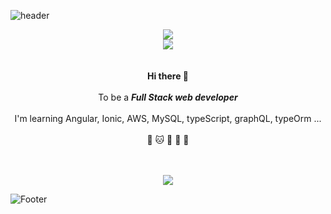 ![header](https://capsule-render.vercel.app/api?type=waving&color=0:58a6ff,50:064273,100:00ccff&height=150&section=header&text=🌊&nbsp;I'll&nbsp;be&nbsp;on&nbsp;my&nbsp;wave&nbsp;🌊&fontColor=FFFFFF&fontSize=32&&animation=fadeIn&fontAlignY=30&desc=&descAlignY=51&descAlign=62)
<div align='center'>
<img src="https://upload.wikimedia.org/wikipedia/commons/thumb/3/3e/Irises-Vincent_van_Gogh.jpg/800px-Irises-Vincent_van_Gogh.jpg"/>
</div>
<div align='center'>
<img src="https://hits.seeyoufarm.com/api/count/incr/badge.svg?url=https%3A%2F%2Fgithub.com%2Fyeonjaee%2Fhit-counter&count_bg=%23BA2649&title_bg=%231A6B54&icon=linux.svg&icon_color=%23EAE033&title=hits&edge_flat=false"/>
</div>
<br></br>
<div align='center'>
<b>Hi there 👋</b>
<br></br>
<!-- <img align='center' width= '150' src="https://media.giphy.com/media/llPemth4n4BJKtF3jQ/giphy.gif"/><br></br> -->
To be a <b><i>Full Stack web developer</i></b>
<br></br>
I'm learning Angular, Ionic,
AWS, MySQL,
typeScript, graphQL, typeOrm ...
<br></br>
🐶 🐱 🚴‍ 🏃‍ 📱
</div>
<br></br>
<p align='center'>
<img src="https://github-readme-stats-git-masterrstaa-rickstaa.vercel.app/api?username=yeonjaee&&show_icons=true&theme=swift"/>
</p>
<!-- <div align='center'>
<img src="https://github-readme-stats.vercel.app/api/top-langs/?username=yeonjaee&theme=swift&exclude_repo=clone-web-scrapper,clone-zoom&hide=Procfile&layout=compact&langs_count=8"/>
</div> -->

![Footer](https://capsule-render.vercel.app/api?type=waving&color=0:00ccff,50:064273,100:58a6ff&height=120&section=footer)
